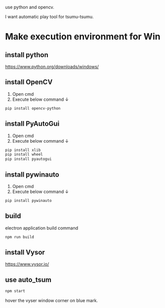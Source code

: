 use python and opencv.

I want automatic play tool for tsumu-tsumu.

# Make execution environment for Win
## install python
https://www.python.org/downloads/windows/

## install OpenCV
1. Open cmd
2. Execute below command ↓
```sh
pip install opencv-python
```

## install PyAutoGui
1. Open cmd
2. Execute below command ↓
```sh
pip install xlib
pip install wheel
pip install pyautogui
```

## install pywinauto
1. Open cmd
2. Execute below command ↓
```sh
pip install pywinauto
```

## build
electron application build command
```sh
npm run build
```

## install Vysor
https://www.vysor.io/

## use auto_tsum
```sh
npm start
```
hover the vyser window corner on blue mark.
